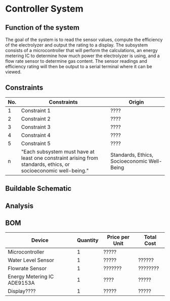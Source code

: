 # Controller System
## Function of the system
The goal of the system is to read the sensor values, compute the efficiency of the electrolyzer and output the rating to a display. The subsystem consists of a microcontroller that will perform the calculations, an energy metering IC to determine how much power the electrolyzer is using, and a flow rate sensor to determine gas content. The sensor readings and efficiency rating will then be output to a serial terminal where it can be viewed.

## Constraints
| No. | Constraints                                                                                   | Origin            |
| --- | --------------------------------------------------------------------------------------------- | ----------------- |
| 1   | Constraint 1                                                                                  | ???? |
| 2   | Constraint 2                                                                                  | ???? |
| 3   | Constraint 3                                                                                  | ???? | 
| 4   | Constraint 4                                                                                  | ???? |
| 5   | Constraint 5                                                                                  | ???? |
| n   | "Each subsystem must have at least one constraint arising from standards, ethics, or socioeconomic well-being." | Standards, Ethics, Socioeconomic Well-Being | ***************


## Buildable Schematic



## Analysis


## BOM
| Device | Quantity | Price per Unit | Total Cost |
| ------ | -------- | -------------- | ---------- |
| Microcontroller | 1 | ????? |
| Water Level Sensor | 1 | ????? | ?????? | ?????? |
| Flowrate Sensor | 1 | ??????? | ???????? |
| Energy Metering IC ADE9153A | 1 | ???? | ????? |
| Display???? | 1 | ????? | ????? |
